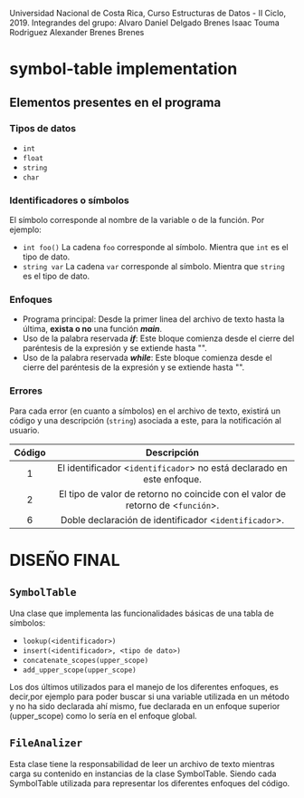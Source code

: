 
Universidad Nacional de Costa Rica, Curso Estructuras de Datos - II Ciclo, 2019.
Integrandes del grupo:
Alvaro Daniel Delgado Brenes
Isaac Touma Rodriguez
Alexander Brenes Brenes

# symbol-table implementation

## Elementos presentes en el programa

### Tipos de datos
- `int`
- `float`
- `string`
- `char`

### Identificadores o símbolos
El símbolo corresponde al nombre de la variable o de la función.
Por ejemplo:
- `int foo()`
La cadena `foo` corresponde al símbolo. Mientra que `int` es el tipo de dato.
- `string var`
La cadena `var` corresponde al símbolo. Mientra que `string` es el tipo de dato.  

### Enfoques

- Programa principal: Desde la primer linea del archivo de texto hasta la última, **exista o no** una función ***main***.
- Uso de la palabra reservada ***if***: Este bloque comienza desde el cierre del paréntesis de la expresión y se extiende hasta "".
- Uso de la palabra reservada ***while***: Este bloque comienza desde el cierre del paréntesis de la expresión y se extiende hasta "".

### Errores

Para cada error (en cuanto a símbolos) en el archivo de texto, existirá un código y una descripción (`string`) asociada a este, para la notificación al usuario.

| Código |                                                  Descripción                                                  |
|:------:|:-------------------------------------------------------------------------------------------------------------:|
|    1   | El identificador <`identificador`> no está declarado en este enfoque.                                           |
|    2   | El tipo de valor de retorno no coincide con el valor de retorno de <`función`>.                                 |
|    6   | Doble declaración de identificador <`identificador`>.                                                           |

# DISEÑO FINAL

## `SymbolTable`

Una clase que implementa las funcionalidades básicas de una tabla de símbolos:

- `lookup(<identificador>)`
- `insert(<identificador>, <tipo de dato>)`
- `concatenate_scopes(upper_scope)`
- `add_upper_scope(upper_scope)`

Los dos últimos utilizados para el manejo de los diferentes enfoques, es decir,por ejemplo para poder buscar si una variable utilizada en un método y no ha sido declarada ahí mismo, fue declarada en un enfoque superior (upper_scope) como lo sería en el enfoque global.

## `FileAnalizer`

Esta clase tiene la responsabilidad de leer un archivo de texto mientras carga su contenido en instancias de la clase SymbolTable. Siendo cada SymbolTable utilizada para representar los diferentes enfoques del código.
